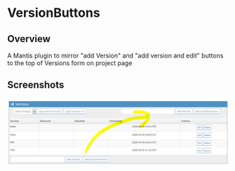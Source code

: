 # VersionButtons
Overview
--------
A Mantis plugin to mirror "add Version" and "add version and edit" buttons to the top of Versions form on project page

Screenshots
-----------

![alt text](doc/VersionButtons.PNG)

